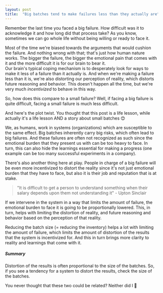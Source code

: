 ```yaml
---
layout: post
title:  "Big batches tend to make failures less than they actually are"
---
```


Remember the last time you faced a big failure. How difficult was it to acknowledge it and how long did that process take?
As you know, sometimes we can go whole life without being willing or ready to face it. 

Most of the time we're biased towards the arguments that would cushion the failure. And nothing wrong with that; that's just how human nature works.
The bigger the failure, the bigger the emotional pain that comes with it and the more difficult it is for our brain to bear it.  
Our brain's typical coping mechanism is to desperately look for ways to make it less of a failure than it actually is. And when we're making a failure less than it is, we're also distorting our perception of reality, which distorts future reasoning and behavior.
This doesn't happen all the time, but we're very much _incentivized_ to behave in this way.

So, how does this compare to a small failure? Well, if facing a big failure is quite difficult, facing a small failure is much less difficult.


And here's the plot twist. You thought that this post is a life lesson, while actually it's a life lesson AND a story about small batches 😊

We, as humans, work in systems (organizations) which are susceptible to the same effect.
Big batches inherently carry big risks, which often lead to big failures. And these failures are often not recognized as such since the emotional burden that they present us with can be too heavy to face. In turn, this can also hide the learnings essential for making a progress (one example can be too many successful experiments in a company).

There's also another thing here at play. People in charge of a big failure will be even more incentivized to distort the reality since it's not just emotional burden that they have to face, but also it is their job and reputation that is at stake.

> "It is difficult to get a person to understand something when their salary depends upon them not understanding it" - Upton Sinclair

If we intervene in the system in a way that limits the amount of failure, the emotional burden to face it is going to be proportionally lowered. This, in turn, helps with limiting the distortion of reality, and future reasoning and behavior based on the perception of that reality.  

Reducing the batch size (= reducing the inventory) helps a lot with limiting the amount of failure, which limits the amount of distortion of the results that the system is incentivized for. And this in turn brings more clarity to reality and learnings that come with it.

##### Summary
Distortion of the results is often proportional to the size of the batches. So, if you see a tendency for a system to distort the results, check the size of the batches.

You never thought that these two could be related? Neither did I 🙂
